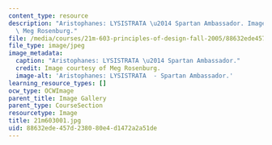 ```yaml
---
content_type: resource
description: "Aristophanes: LYSISTRATA \u2014 Spartan Ambassador. Image courtesy of\
  \ Meg Rosenburg."
file: /media/courses/21m-603-principles-of-design-fall-2005/88632ede457d238080e4d1472a2a51de_21m603001.jpg
file_type: image/jpeg
image_metadata:
  caption: "Aristophanes: LYSISTRATA \u2014 Spartan Ambassador."
  credit: Image courtesy of Meg Rosenburg.
  image-alt: 'Aristophanes: LYSISTRATA  - Spartan Ambassador.'
learning_resource_types: []
ocw_type: OCWImage
parent_title: Image Gallery
parent_type: CourseSection
resourcetype: Image
title: 21m603001.jpg
uid: 88632ede-457d-2380-80e4-d1472a2a51de
---
```


